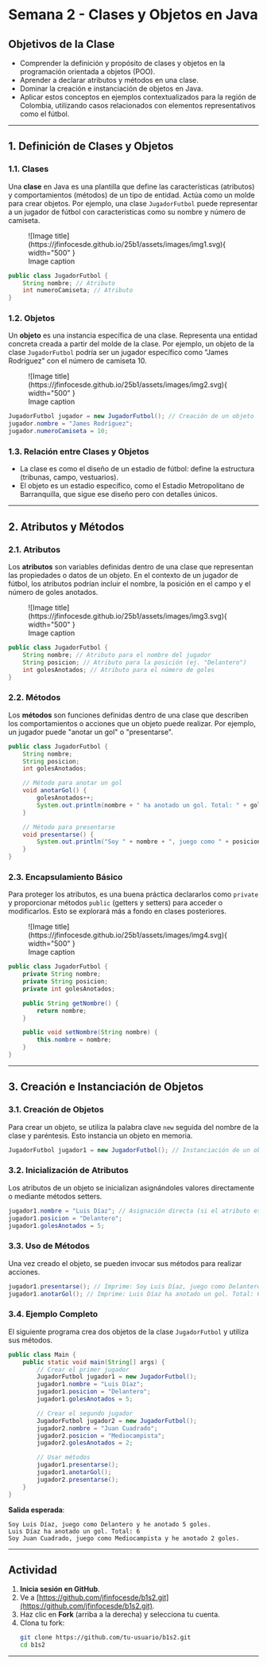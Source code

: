 # Semana 2 - Clases y Objetos en Java

## Objetivos de la Clase
- Comprender la definición y propósito de clases y objetos en la programación orientada a objetos (POO).
- Aprender a declarar atributos y métodos en una clase.
- Dominar la creación e instanciación de objetos en Java.
- Aplicar estos conceptos en ejemplos contextualizados para la región de Colombia, utilizando casos relacionados con elementos representativos como el fútbol.

---

## 1. Definición de Clases y Objetos

### 1.1. Clases
Una **clase** en Java es una plantilla que define las características (atributos) y comportamientos (métodos) de un tipo de entidad. Actúa como un molde para crear objetos. Por ejemplo, una clase `JugadorFutbol` puede representar a un jugador de fútbol con características como su nombre y número de camiseta.


<figure markdown="span">
  ![Image title](https://jfinfocesde.github.io/25b1/assets/images/img1.svg){ width="500" }
  <figcaption>Image caption</figcaption>
</figure>

```java
public class JugadorFutbol {
    String nombre; // Atributo
    int numeroCamiseta; // Atributo
}
```

### 1.2. Objetos
Un **objeto** es una instancia específica de una clase. Representa una entidad concreta creada a partir del molde de la clase. Por ejemplo, un objeto de la clase `JugadorFutbol` podría ser un jugador específico como "James Rodríguez" con el número de camiseta 10.

<figure markdown="span">
  ![Image title](https://jfinfocesde.github.io/25b1/assets/images/img2.svg){ width="500" }
  <figcaption>Image caption</figcaption>
</figure>

```java
JugadorFutbol jugador = new JugadorFutbol(); // Creación de un objeto
jugador.nombre = "James Rodríguez";
jugador.numeroCamiseta = 10;
```

### 1.3. Relación entre Clases y Objetos
- La clase es como el diseño de un estadio de fútbol: define la estructura (tribunas, campo, vestuarios).
- El objeto es un estadio específico, como el Estadio Metropolitano de Barranquilla, que sigue ese diseño pero con detalles únicos.

---

## 2. Atributos y Métodos

### 2.1. Atributos
Los **atributos** son variables definidas dentro de una clase que representan las propiedades o datos de un objeto. En el contexto de un jugador de fútbol, los atributos podrían incluir el nombre, la posición en el campo y el número de goles anotados.

<figure markdown="span">
  ![Image title](https://jfinfocesde.github.io/25b1/assets/images/img3.svg){ width="500" }
  <figcaption>Image caption</figcaption>
</figure>

```java
public class JugadorFutbol {
    String nombre; // Atributo para el nombre del jugador
    String posicion; // Atributo para la posición (ej. "Delantero")
    int golesAnotados; // Atributo para el número de goles
}
```

### 2.2. Métodos
Los **métodos** son funciones definidas dentro de una clase que describen los comportamientos o acciones que un objeto puede realizar. Por ejemplo, un jugador puede "anotar un gol" o "presentarse".

```java
public class JugadorFutbol {
    String nombre;
    String posicion;
    int golesAnotados;

    // Método para anotar un gol
    void anotarGol() {
        golesAnotados++;
        System.out.println(nombre + " ha anotado un gol. Total: " + golesAnotados);
    }

    // Método para presentarse
    void presentarse() {
        System.out.println("Soy " + nombre + ", juego como " + posicion + " y he anotado " + golesAnotados + " goles.");
    }
}
```

### 2.3. Encapsulamiento Básico
Para proteger los atributos, es una buena práctica declararlos como `private` y proporcionar métodos `public` (getters y setters) para acceder o modificarlos. Esto se explorará más a fondo en clases posteriores.

<figure markdown="span">
  ![Image title](https://jfinfocesde.github.io/25b1/assets/images/img4.svg){ width="500" }
  <figcaption>Image caption</figcaption>
</figure>

```java
public class JugadorFutbol {
    private String nombre;
    private String posicion;
    private int golesAnotados;

    public String getNombre() {
        return nombre;
    }

    public void setNombre(String nombre) {
        this.nombre = nombre;
    }
}
```

---

## 3. Creación e Instanciación de Objetos

### 3.1. Creación de Objetos
Para crear un objeto, se utiliza la palabra clave `new` seguida del nombre de la clase y paréntesis. Esto instancia un objeto en memoria.

```java
JugadorFutbol jugador1 = new JugadorFutbol(); // Instanciación de un objeto
```

### 3.2. Inicialización de Atributos
Los atributos de un objeto se inicializan asignándoles valores directamente o mediante métodos setters.

```java
jugador1.nombre = "Luis Díaz"; // Asignación directa (si el atributo es público)
jugador1.posicion = "Delantero";
jugador1.golesAnotados = 5;
```

### 3.3. Uso de Métodos
Una vez creado el objeto, se pueden invocar sus métodos para realizar acciones.

```java
jugador1.presentarse(); // Imprime: Soy Luis Díaz, juego como Delantero y he anotado 5 goles.
jugador1.anotarGol(); // Imprime: Luis Díaz ha anotado un gol. Total: 6
```

### 3.4. Ejemplo Completo
El siguiente programa crea dos objetos de la clase `JugadorFutbol` y utiliza sus métodos.

```java
public class Main {
    public static void main(String[] args) {
        // Crear el primer jugador
        JugadorFutbol jugador1 = new JugadorFutbol();
        jugador1.nombre = "Luis Díaz";
        jugador1.posicion = "Delantero";
        jugador1.golesAnotados = 5;

        // Crear el segundo jugador
        JugadorFutbol jugador2 = new JugadorFutbol();
        jugador2.nombre = "Juan Cuadrado";
        jugador2.posicion = "Mediocampista";
        jugador2.golesAnotados = 2;

        // Usar métodos
        jugador1.presentarse();
        jugador1.anotarGol();
        jugador2.presentarse();
    }
}
```

**Salida esperada**:
```
Soy Luis Díaz, juego como Delantero y he anotado 5 goles.
Luis Díaz ha anotado un gol. Total: 6
Soy Juan Cuadrado, juego como Mediocampista y he anotado 2 goles.
```

---

## Actividad


1. **Inicia sesión en GitHub**.
2. Ve a [https://github.com/jfinfocesde/b1s2.git](https://github.com/jfinfocesde/b1s2.git).
3. Haz clic en **Fork** (arriba a la derecha) y selecciona tu cuenta.
4. Clona tu fork:
   ```bash
   git clone https://github.com/tu-usuario/b1s2.git
   cd b1s2
   ```


---
